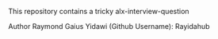 This repository contains a tricky alx-interview-question

Author 
Raymond Gaius Yidawi 
(Github Username): Rayidahub 